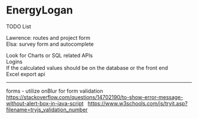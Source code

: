 # EnergyLogan  

TODO List  
  
  Lawrence: routes and project form  
  Elsa: survey form and autocomplete  
  
  Look for Charts or SQL related APIs  
  Logins   
  If the calculated values should be on the database or the front end  
  Excel export api  

-------  
forms - utilize onBlur for form validation  
https://stackoverflow.com/questions/14702190/to-show-error-message-without-alert-box-in-java-script  
https://www.w3schools.com/js/tryit.asp?filename=tryjs_validation_number  
  

